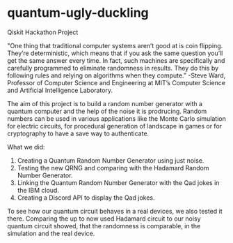 # quantum-ugly-duckling
Qiskit Hackathon Project

"One thing that traditional computer systems aren’t good at is coin flipping. They’re deterministic, which means that if you ask the same question you’ll get the same answer every time. In fact, such machines are specifically and carefully programmed to eliminate randomness in results. They do this by following rules and relying on algorithms when they compute.”
-Steve Ward, Professor of Computer Science and Engineering at MIT’s Computer Science and Artificial Intelligence Laboratory.

The aim of this project is to build a random number generator with a quantum computer and the help of the noise it is prodrucing.
Random numbers can be used in various applications like the Monte Carlo simulation for electric circuits, for procedural generation of landscape in games or for cryptography to have a save way to authenticate.

What we did:
1. Creating a Quantum Random Number Generator using just noise.
2. Testing the new QRNG and comparing with the Hadamard Random Number Generator.
3. Linking the Quantum Random Number Generator with the Qad jokes in the IBM cloud.
4. Creating a Discord API to display the Qad jokes.

To see how our quantum circuit behaves in a real devices, we also tested it there.
Comparing the up to now used Hadamard circuit to our noisy quantum circuit showed, that the randomness is comparable, in the simulation and the real device.
